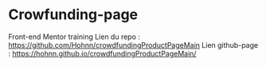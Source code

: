 # Crowfunding-page
Front-end Mentor training
Lien du repo : https://github.com/Hohnn/crowdfundingProductPageMain
Lien github-page : https://hohnn.github.io/crowdfundingProductPageMain/
